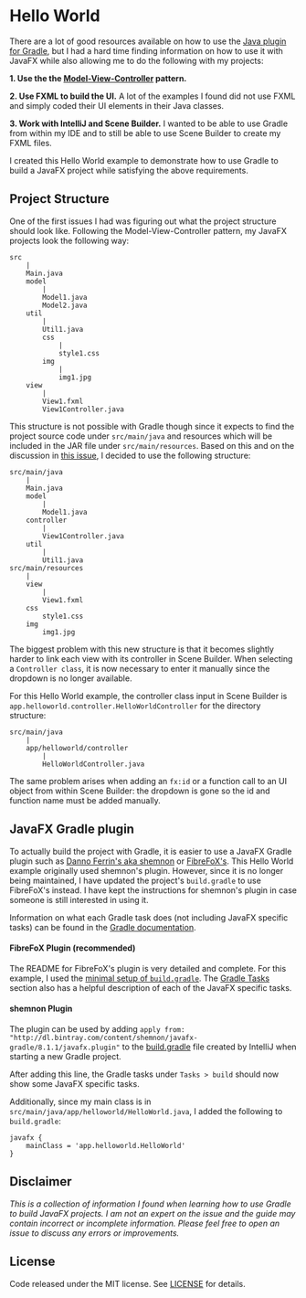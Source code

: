 # Hello World

There are a lot of good resources available on how to use the [Java plugin for Gradle](https://docs.gradle.org/current/userguide/tutorial_java_projects.html), but I had a hard time finding information on how to use it with JavaFX while also allowing me to do the following with my projects:

**1. Use the the [Model-View-Controller](https://en.wikipedia.org/wiki/Model%E2%80%93view%E2%80%93controller) pattern.**

**2. Use FXML to build the UI.** A lot of the examples I found did not use FXML and simply coded their UI elements in their Java classes.

**3. Work with IntelliJ and Scene Builder.** I wanted to be able to use Gradle from within my IDE and to still be able to use Scene Builder to create my FXML files.

I created this Hello World example to demonstrate how to use Gradle to build a JavaFX project while satisfying the above requirements.


## Project Structure

One of the first issues I had was figuring out what the project structure should look like. Following the Model-View-Controller pattern, my JavaFX projects look the following way:

```
src
	|
	Main.java
	model
		|
		Model1.java
		Model2.java
	util
		|
		Util1.java
		css
			|
			style1.css
		img
			|
			img1.jpg
	view
		|
		View1.fxml
		View1Controller.java
```

This structure is not possible with Gradle though since it expects to find the project source code under `src/main/java` and resources which will be included in the JAR file under `src/main/resources`. Based on this and on the discussion in [this issue](https://github.com/kelemen/netbeans-gradle-project/issues/160), I decided to use the following structure:

```
src/main/java
	|
	Main.java
	model
		|
		Model1.java
	controller
		|
		View1Controller.java
	util
		|
		Util1.java
src/main/resources
	|
	view
		|
		View1.fxml
	css
		style1.css
	img
		img1.jpg
```

The biggest problem with this new structure is that it becomes slightly harder to link each view with its controller in Scene Builder. When selecting a `Controller class`, it is now necessary to enter it manually since the dropdown is no longer available.

For this Hello World example, the controller class input in Scene Builder is `app.helloworld.controller.HelloWorldController` for the directory structure:

```
src/main/java
	|
	app/helloworld/controller
		|
		HelloWorldController.java
```

The same problem arises when adding an `fx:id` or a function call to an UI object from within Scene Builder: the dropdown is gone so the id and function name must be added manually.


## JavaFX Gradle plugin

To actually build the project with Gradle, it is easier to use a JavaFX Gradle plugin such as [Danno Ferrin's aka shemnon](https://bitbucket.org/shemnon/javafx-gradle/) or [FibreFoX's](https://github.com/FibreFoX/javafx-gradle-plugin). This Hello World example originally used shemnon's plugin. However, since it is no longer being maintained, I have updated the project's `build.gradle` to use  FibreFoX's instead. I have kept the instructions for shemnon's plugin in case someone is still interested in using it.

Information on what each Gradle task does (not including JavaFX specific tasks) can be found in the [Gradle documentation](https://docs.gradle.org/current/userguide/java_plugin.html).

#### FibreFoX Plugin (recommended)

The README for FibreFoX's plugin is very detailed and complete. For this example, I used the [minimal setup of `build.gradle`](https://github.com/FibreFoX/javafx-gradle-plugin#minimal-setup-of-buildgradle). The [Gradle Tasks](https://github.com/FibreFoX/javafx-gradle-plugin#gradle-tasks) section also has a helpful description of each of the JavaFX specific tasks.

#### shemnon Plugin

The plugin can be used by adding `apply from: "http://dl.bintray.com/content/shemnon/javafx-gradle/8.1.1/javafx.plugin"` to the [build.gradle](https://github.com/GerardoPrada/javafx-gradle-hello-world/blob/master/build.gradle) file created by IntelliJ when starting a new Gradle project.

After adding this line, the Gradle tasks under `Tasks > build` should now show some JavaFX specific tasks.

Additionally, since my main class is in `src/main/java/app/helloworld/HelloWorld.java`, I added the following to `build.gradle`:

```
javafx {
    mainClass = 'app.helloworld.HelloWorld'
}
```


## Disclaimer

*This is a collection of information I found when learning how to use Gradle to build JavaFX projects. I am not an expert on the issue and the guide may contain incorrect or incomplete information. Please feel free to open an issue to discuss any errors or improvements.*


## License

Code released under the MIT license. See [LICENSE](https://github.com/GerardoPrada/javafx-gradle-hello-world/blob/master/LICENSE) for details.
